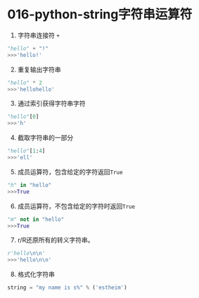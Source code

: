 # 016-python-string字符串运算符
1. 字符串连接符 `+`
```python
"hello" + "!"
>>>'hello!'
```
2. 重复输出字符串
```python
"hello" * 2
>>>'hellohello'
```
3. 通过索引获得字符串字符
```python
"hello"[0]
>>>'h'
```
4. 截取字符串的一部分
```python
"hello"[1:4]
>>>'ell'
```
5. 成员运算符，包含给定的字符返回`True`
```python
"h" in "hello"
>>>True
```
6. 成员运算符，不包含给定的字符时返回`True`
```python
"m" not in "hello"
>>>True
```
7. r/R还原所有的转义字符串。
```python
r'hello\n\n'
>>>'hello\n\n'
```
8. 格式化字符串
```python
string = "my name is s%" % ('estheim')
```